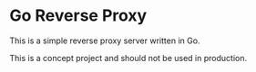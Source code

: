 # Go Reverse Proxy

This is a simple reverse proxy server written in Go.

This is a concept project and should not be used in production.
